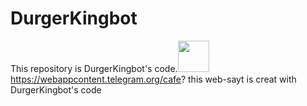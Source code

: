 # DurgerKingbot
This repository is DurgerKingbot's code.<img src="https://media3.giphy.com/media/v1.Y2lkPTc5MGI3NjExY3Uzc3I2cW9ua3BwMDMzemZodzJ0cnBoc2JkdHRlbWp0cDRmaDE1diZlcD12MV9pbnRlcm5hbF9naWZfYnlfaWQmY3Q9cw/gM5qFksULw54NMWyry/giphy.gif" width=50px>
https://webappcontent.telegram.org/cafe?
this web-sayt is creat with DurgerKingbot's code

